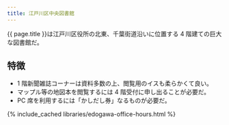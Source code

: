 ```yaml
---
title: 江戸川区中央図書館
---
```


{{ page.title }}は江戸川区役所の北東、千葉街道沿いに位置する 4 階建ての巨大な図書館だ。

## 特徴

* 1 階新聞雑誌コーナーは資料多数の上、閲覧用のイスも柔らかくて良い。
* マップル等の地図本を閲覧するには 4 階受付に申し出ることが必要だ。
* PC 席を利用するには「かしだし券」なるものが必要だ。

{% include_cached libraries/edogawa-office-hours.html %}
